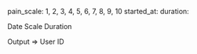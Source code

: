pain_scale: 1, 2, 3, 4, 5, 6, 7, 8, 9, 10
started_at:
duration:

Date
Scale
Duration


Output       => User ID
